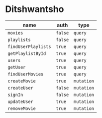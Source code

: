 # Ditshwantsho


| name                | auth    | type       |
| ------------------- | ------- | ---------- |
| `movies`            | `false` | `query`    |
| `playlists`         | `false` | `query`    |
| `findUserPlaylists` | `true`  | `query`    |
| `getPlaylistById`   | `true`  | `query`    |
| `users`             | `true`  | `query`    |
| `getUser`           | `true`  | `query`    |
| `findUserMovies`    | `true`  | `query`    |
| `createMovie`       | `true`  | `mutation` |
| `createUser`        | `false` | `mutation` |
| `signIn`            | `false` | `mutation` |
| `updateUser`        | `true`  | `mutation` |
| `removeMovie`       | `true`  | `mutation` |